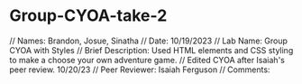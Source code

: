 # Group-CYOA-take-2
// Names: Brandon, Josue, Sinatha 
// Date: 10/19/2023
// Lab Name: Group CYOA with Styles
// Brief Description: Used HTML elements and CSS styling to make a choose your own adventure game. 
// Edited CYOA after Isaiah's peer review. 10/20/23
// Peer Reviewer: Isaiah Ferguson
// Comments: <title> tag content should be changed from Document. The page where you decide to leave the property and then it immediately says you quit being a detective seems rushed / doesn't make to much sense to me. Your team has over 24 hours to turn this in, I believe it can be styled a bit better. you can always look to other websites for inspiration. but overall good job on the CYOA.